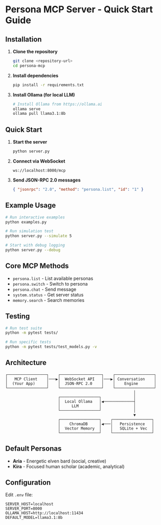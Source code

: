 # Persona MCP Server - Quick Start Guide

## Installation

1. **Clone the repository**

   ```bash
   git clone <repository-url>
   cd persona-mcp
   ```

2. **Install dependencies**

   ```bash
   pip install -r requirements.txt
   ```

3. **Install Ollama (for local LLM)**
   ```bash
   # Install Ollama from https://ollama.ai
   ollama serve
   ollama pull llama3.1:8b
   ```

## Quick Start

1. **Start the server**

   ```bash
   python server.py
   ```

2. **Connect via WebSocket**

   ```
   ws://localhost:8000/mcp
   ```

3. **Send JSON-RPC 2.0 messages**
   ```json
   { "jsonrpc": "2.0", "method": "persona.list", "id": "1" }
   ```

## Example Usage

```bash
# Run interactive examples
python examples.py

# Run simulation test
python server.py --simulate 5

# Start with debug logging
python server.py --debug
```

## Core MCP Methods

- `persona.list` - List available personas
- `persona.switch` - Switch to persona
- `persona.chat` - Send message
- `system.status` - Get server status
- `memory.search` - Search memories

## Testing

```bash
# Run test suite
python -m pytest tests/

# Run specific tests
python -m pytest tests/test_models.py -v
```

## Architecture

```
┌─────────────────┐    ┌──────────────────┐    ┌─────────────────┐
│   MCP Client    │───▶│  WebSocket API   │───▶│ Conversation    │
│  (Your App)     │    │  JSON-RPC 2.0    │    │    Engine       │
└─────────────────┘    └──────────────────┘    └─────────────────┘
                                                        │
                       ┌─────────────────┐              │
                       │  Local Ollama   │◀─────────────┤
                       │     LLM         │              │
                       └─────────────────┘              │
                                                        ▼
                       ┌─────────────────┐    ┌─────────────────┐
                       │    ChromaDB     │◀───│   Persistence   │
                       │  Vector Memory  │    │   SQLite + Vec  │
                       └─────────────────┘    └─────────────────┘
```

## Default Personas

- **Aria** - Energetic elven bard (social, creative)
- **Kira** - Focused human scholar (academic, analytical)

## Configuration

Edit `.env` file:

```env
SERVER_HOST=localhost
SERVER_PORT=8000
OLLAMA_HOST=http://localhost:11434
DEFAULT_MODEL=llama3.1:8b
```
